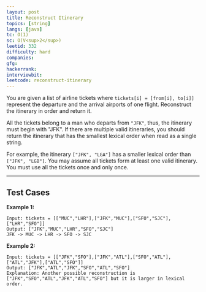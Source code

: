 ```yaml
---
layout: post
title: Reconstruct Itinerary
topics: [string]
langs: [java]
tc: O(1)
sc: O(V<sup>2</sup>)
leetid: 332
difficulty: hard
companies: 
gfg: 
hackerrank: 
interviewbit: 
leetcode: reconstruct-itinerary
---
```


You are given a list of airline tickets where `tickets[i] = [from[i], to[i]]` represent the departure and the arrival airports of one flight. 
Reconstruct the itinerary in order and return it.

All the tickets belong to a man who departs from `"JFK"`, thus, the itinerary must begin with "JFK". 
If there are multiple valid itineraries, you should return the itinerary that has the smallest lexical order when read as a single string.

For example, the itinerary `["JFK", "LGA"]` has a smaller lexical order than `["JFK", "LGB"]`.
You may assume all tickets form at least one valid itinerary. You must use all the tickets once and only once.

---

## Test Cases

**Example 1:** 
```
Input: tickets = [["MUC","LHR"],["JFK","MUC"],["SFO","SJC"],["LHR","SFO"]]
Output: ["JFK","MUC","LHR","SFO","SJC"]
JFK -> MUC -> LHR -> SFO -> SJC
```

**Example 2:** 
```
Input: tickets = [["JFK","SFO"],["JFK","ATL"],["SFO","ATL"],["ATL","JFK"],["ATL","SFO"]]
Output: ["JFK","ATL","JFK","SFO","ATL","SFO"]
Explanation: Another possible reconstruction is ["JFK","SFO","ATL","JFK","ATL","SFO"] but it is larger in lexical order.
```